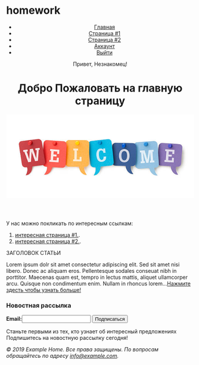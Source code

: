 # homework
<!DOCTYPE html>
<html>
<head>
	<title>dz</title>
	<link rel="stylesheet" type="text/css" href="dz.css">
	<meta charset="utf-8">
</head>
<body>
	<header>
		<ul class="first-border margin-short">
			<li class="font"><a href="#" class="text-decoration-none">Главная</a></li>
			<li class="font"><a href="#" class="text-decoration-none">Страница #1</a></li>
			<li class="font"><a href="#" class="text-decoration-none">Страница #2</a></li>
			<li class="font"><a href="#" class="text-decoration-none">Аккаунт</a></li>
			<li class="font"><a href="#" class="text-decoration-none">Выйти</a></li>
		</ul>
		<p class="font margin-long">Привет, Незнакомец!</p>
		<h1 class="main-text-page h1 margin-short">Добро Пожаловать на главную страницу</h1>
		<img class="margin-short img" src="welcome.jpg" alt="welcome">
	</header>
	<main>
		<p class="font margin-short">У нас можно покликать по интересным ссылкам:</p>
		<ol>
			<li class="font margin-long-left"><a href="#">интересная страница #1.</a>.</li>
			<li class="font margin-long-left"><a href="#">интересная страница #2.</a>.</li>
		</ol>
		<article class="font-in-second-border second-border margin-very-long-left">
			<p class="title-font">ЗАГОЛОВОК СТАТЬИ</p>
			<p class="main-text-indent text-align-justify text-in-border-padding">Lorem ipsum dolr sit amet consectetur adipiscing elit. Sed sit amet nisi libero. Donec ac aliquam eros. Pellentesque sodales conseuat nibh in porttitor. Maecenas quam est, tempro in lectus mattis, aliquet ullamcorper arcu. Quisque non condimentum enim. Nullam in rhoncus lorem...<a href="#" class="text-decoration-none">Нажмите здесть чтобы узнать больше!</a></p>
		</article>
	</main>
	<footer class="third-border text-align-right margin-top">
		<h3 class="text-padding-in-third-border">Новостная рассылка</h3>
		<form class="text-padding-in-third-border">
			<b>Email:</b><input type="email" name="your-email">
			<input type="submit" name="submit-email" value="Подписаться">
			<p>Станьте первыми из тех, кто узнает об интересный предложениях<br>
			Подпишитесь на новостную рассылку сегодня!</p>
		</form>
	</footer>
	<address class="font adress-text">
		<p><i>© 2019 Example Home. Все права защищены. По вопросам обращайтесь по адресу <a href="#">info@example.com</a>.<i></p>
	</address>
</body>
</html>
